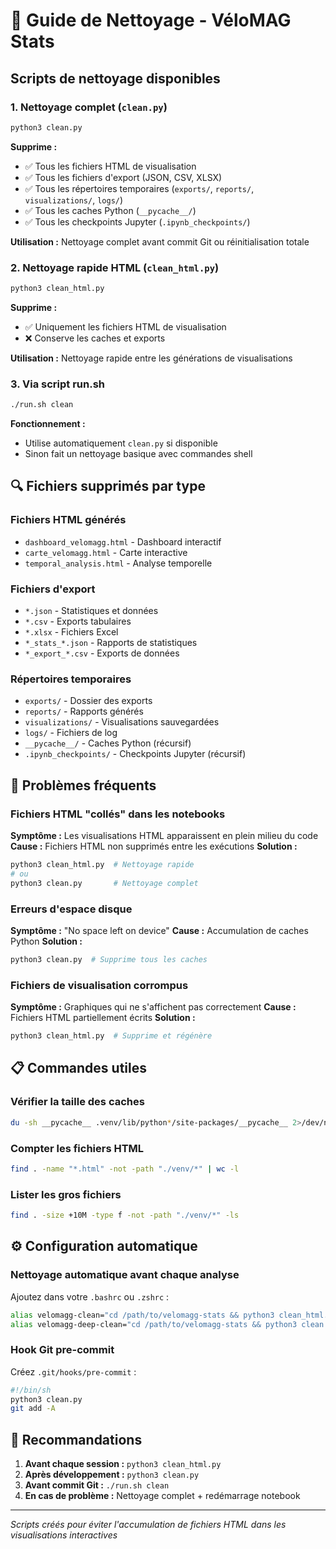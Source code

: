 # 🧹 Guide de Nettoyage - VéloMAG Stats

## Scripts de nettoyage disponibles

### 1. Nettoyage complet (`clean.py`)
```bash
python3 clean.py
```
**Supprime :**
- ✅ Tous les fichiers HTML de visualisation
- ✅ Tous les fichiers d'export (JSON, CSV, XLSX)
- ✅ Tous les répertoires temporaires (`exports/`, `reports/`, `visualizations/`, `logs/`)
- ✅ Tous les caches Python (`__pycache__/`)
- ✅ Tous les checkpoints Jupyter (`.ipynb_checkpoints/`)

**Utilisation :** Nettoyage complet avant commit Git ou réinitialisation totale

### 2. Nettoyage rapide HTML (`clean_html.py`)
```bash
python3 clean_html.py
```
**Supprime :**
- ✅ Uniquement les fichiers HTML de visualisation
- ❌ Conserve les caches et exports

**Utilisation :** Nettoyage rapide entre les générations de visualisations

### 3. Via script run.sh
```bash
./run.sh clean
```
**Fonctionnement :**
- Utilise automatiquement `clean.py` si disponible
- Sinon fait un nettoyage basique avec commandes shell

## 🔍 Fichiers supprimés par type

### Fichiers HTML générés
- `dashboard_velomagg.html` - Dashboard interactif
- `carte_velomagg.html` - Carte interactive 
- `temporal_analysis.html` - Analyse temporelle

### Fichiers d'export
- `*.json` - Statistiques et données
- `*.csv` - Exports tabulaires
- `*.xlsx` - Fichiers Excel
- `*_stats_*.json` - Rapports de statistiques
- `*_export_*.csv` - Exports de données

### Répertoires temporaires
- `exports/` - Dossier des exports
- `reports/` - Rapports générés
- `visualizations/` - Visualisations sauvegardées
- `logs/` - Fichiers de log
- `__pycache__/` - Caches Python (récursif)
- `.ipynb_checkpoints/` - Checkpoints Jupyter (récursif)

## 🚨 Problèmes fréquents

### Fichiers HTML "collés" dans les notebooks
**Symptôme :** Les visualisations HTML apparaissent en plein milieu du code
**Cause :** Fichiers HTML non supprimés entre les exécutions
**Solution :**
```bash
python3 clean_html.py  # Nettoyage rapide
# ou
python3 clean.py       # Nettoyage complet
```

### Erreurs d'espace disque
**Symptôme :** "No space left on device"
**Cause :** Accumulation de caches Python
**Solution :**
```bash
python3 clean.py  # Supprime tous les caches
```

### Fichiers de visualisation corrompus
**Symptôme :** Graphiques qui ne s'affichent pas correctement
**Cause :** Fichiers HTML partiellement écrits
**Solution :**
```bash
python3 clean_html.py  # Supprime et régénère
```

## 📋 Commandes utiles

### Vérifier la taille des caches
```bash
du -sh __pycache__ .venv/lib/python*/site-packages/__pycache__ 2>/dev/null || echo "Pas de cache trouvé"
```

### Compter les fichiers HTML
```bash
find . -name "*.html" -not -path "./venv/*" | wc -l
```

### Lister les gros fichiers
```bash
find . -size +10M -type f -not -path "./venv/*" -ls
```

## ⚙️ Configuration automatique

### Nettoyage automatique avant chaque analyse
Ajoutez dans votre `.bashrc` ou `.zshrc` :
```bash
alias velomagg-clean="cd /path/to/velomagg-stats && python3 clean_html.py"
alias velomagg-deep-clean="cd /path/to/velomagg-stats && python3 clean.py"
```

### Hook Git pre-commit
Créez `.git/hooks/pre-commit` :
```bash
#!/bin/sh
python3 clean.py
git add -A
```

## 🎯 Recommandations

1. **Avant chaque session :** `python3 clean_html.py`
2. **Après développement :** `python3 clean.py`
3. **Avant commit Git :** `./run.sh clean`
4. **En cas de problème :** Nettoyage complet + redémarrage notebook

---
*Scripts créés pour éviter l'accumulation de fichiers HTML dans les visualisations interactives*
